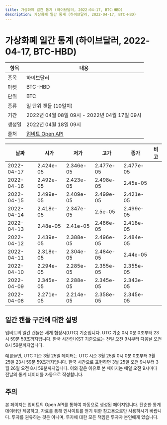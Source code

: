 ```yaml
---
title: 가상화폐 일간 통계 (하이브달러, 2022-04-17, BTC-HBD)
description: 가상화폐 일간 통계 (하이브달러, 2022-04-17, BTC-HBD)
---
```



가상화폐 일간 통계 (하이브달러, 2022-04-17, BTC-HBD)
===

|항목|내용|
|--|--|
|종목|하이브달러|
|마켓|BTC-HBD|
|단위|BTC|
|종류|일 단위 캔들 (10일치)|
|기간|2022년 04월 08일 09시 - 2022년 04월 17일 09시|
|생성일|2022년 04월 18일 09시|
|출처|[업비트 Open API](https://docs.upbit.com)|


|날짜|시가|저가|고가|종가|비고|
|--|--|--|--|--|--|
|2022-04-17|2.424e-05|2.346e-05|2.477e-05|2.477e-05|    |
|2022-04-16|2.492e-05|2.423e-05|2.498e-05|2.45e-05|    |
|2022-04-15|2.499e-05|2.409e-05|2.499e-05|2.421e-05|    |
|2022-04-14|2.418e-05|2.347e-05|2.5e-05|2.499e-05|    |
|2022-04-13|2.48e-05|2.41e-05|2.486e-05|2.418e-05|    |
|2022-04-12|2.439e-05|2.388e-05|2.496e-05|2.484e-05|    |
|2022-04-11|2.318e-05|2.304e-05|2.484e-05|2.44e-05|    |
|2022-04-10|2.294e-05|2.285e-05|2.355e-05|2.355e-05|    |
|2022-04-09|2.345e-05|2.288e-05|2.345e-05|2.343e-05|    |
|2022-04-08|2.271e-05|2.214e-05|2.358e-05|2.345e-05|    |


일간 캔들 구간에 대한 설명
---


업비트의 일간 캔들은 세계 협정시(UTC) 기준입니다. 
UTC 기준 0시 0분 0초부터 23시 59분 59초까지입니다. 
한국 시간인 KST 기준으로는 전일 오전 9시부터 다음날 오전 8시 59분까지입니다. 


예를들면, UTC 기준 3월 25일 데이터는 UTC 시준 3월 25일 0시 0분 0초부터 3월 25일 23시 59분 59초까지입니다. 
한국 시간으로 표현하면 3월 25일 오전 9시부터 3월 26일 오전 8시 59분까지입니다. 
이와 같은 이유로 본 페이지는 매일 오전 9시마다 전날의 통계 데이터를 자동으로 작성합니다. 


주의
---


본 페이지는 업비트의 Open API를 통하여 자동으로 생성된 페이지입니다. 
단순한 통계 데이터만 제공하고, 자료를 통해 인사이트를 얻기 위한 참고용으로만 사용하시기 바랍니다. 
투자를 권유하는 것은 아니며, 투자에 대한 모든 책임은 투자자 본인에게 있습니다. 
